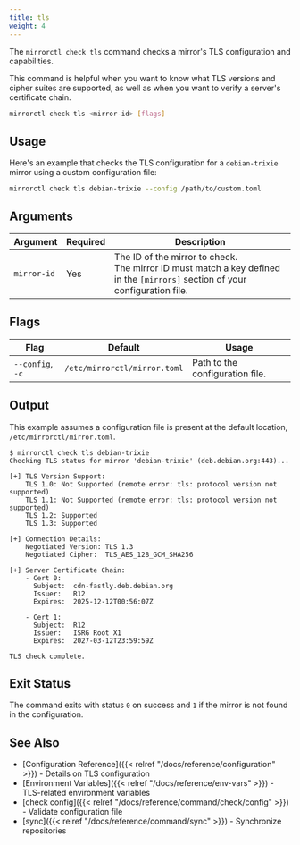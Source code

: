 ```yaml
---
title: tls
weight: 4
---
```


The `mirrorctl check tls` command checks a mirror's TLS configuration and capabilities.

This command is helpful when you want to know what TLS versions and cipher suites are supported,
as well as when you want to verify a server's certificate chain.

```bash
mirrorctl check tls <mirror-id> [flags]
```

## Usage

Here's an example that checks the TLS configuration for a `debian-trixie` mirror using a custom
configuration file:

```bash
mirrorctl check tls debian-trixie --config /path/to/custom.toml
```

## Arguments

| Argument | Required | Description |
|------|---------|-------|
| `mirror-id` | Yes | The ID of the mirror to check. <br/> The mirror ID must match a key defined in the `[mirrors]` section of your configuration file. |


## Flags

| Flag | Default | Usage |
|------|---------|-------|
| `--config`, `-c` | `/etc/mirrorctl/mirror.toml` | Path to the configuration file. |

## Output

This example assumes a configuration file is present at the default location,
`/etc/mirrorctl/mirror.toml`.

```
$ mirrorctl check tls debian-trixie
Checking TLS status for mirror 'debian-trixie' (deb.debian.org:443)...

[+] TLS Version Support:
    TLS 1.0: Not Supported (remote error: tls: protocol version not supported)
    TLS 1.1: Not Supported (remote error: tls: protocol version not supported)
    TLS 1.2: Supported
    TLS 1.3: Supported

[+] Connection Details:
    Negotiated Version: TLS 1.3
    Negotiated Cipher:  TLS_AES_128_GCM_SHA256

[+] Server Certificate Chain:
    - Cert 0:
      Subject:  cdn-fastly.deb.debian.org
      Issuer:   R12
      Expires:  2025-12-12T00:56:07Z

    - Cert 1:
      Subject:  R12
      Issuer:   ISRG Root X1
      Expires:  2027-03-12T23:59:59Z

TLS check complete.
```

## Exit Status

The command exits with status `0` on success and `1` if the mirror is not found in the configuration.

## See Also

- [Configuration Reference]({{< relref "/docs/reference/configuration" >}}) - Details on TLS
  configuration
- [Environment Variables]({{< relref "/docs/reference/env-vars" >}}) - TLS-related environment
  variables
- [check config]({{< relref "/docs/reference/command/check/config" >}}) - Validate configuration
  file
- [sync]({{< relref "/docs/reference/command/sync" >}}) - Synchronize repositories
